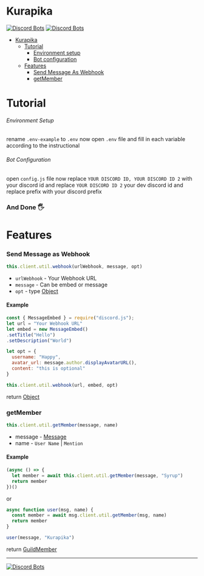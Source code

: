 # Kurapika
[![Discord Bots](https://top.gg/api/widget/status/707651800072716360.svg)](https://top.gg/bot/707651800072716360)
[![Discord Bots](https://top.gg/api/widget/upvotes/707651800072716360.svg)](https://top.gg/bot/707651800072716360)

- [Kurapika](#kurapika)
    - [Tutorial](#tutorial)
        - [Environment setup](#environment-setup)
        - [Bot configuration](#bot-configuration)
    - [Features](#features)
        - [Send Message As Webhook](#send-message-as-webhook)
        - [getMember](#getmember)

# Tutorial
###### Environment Setup
rename `.env-example` to `.env`
now open `.env` file and fill in each variable according to the instructional


###### Bot Configuration
open `config.js` file
now replace `YOUR DISCORD ID, YOUR DISCORD ID 2` with your discord id and replace `YOUR DISCORD ID 2` your dev discord id
and replace prefix with your discord prefix

### And Done 🖐️

# Features

### Send Message as Webhook
```js
this.client.util.webhook(urlWebhook, message, opt)
```

- `urlWebhook` - Your Webhook URL
- `message` - Can be embed or message
- `opt` - type [Object](https://developer.mozilla.org/en-US/docs/Web/JavaScript/Reference/Global_Objects/Object)


#### Example
```js
const { MessageEmbed } = require("discord.js");
let url = "Your Webhook URL"
let embed = new MessageEmbed()
.setTitle("Hello")
.setDescription("World")

let opt = {
  username: "Happy",
  avatar_url: message.author.displayAvatarURL(),
  content: "this is optional"
}

this.client.util.webhook(url, embed, opt)
```

return [Object](https://developer.mozilla.org/en-US/docs/Web/JavaScript/Reference/Global_Objects/Object)

### getMember
```js
this.client.util.getMember(message, name)
```

- message - [Message](https://discord.js.org/#/docs/main/stable/class/Message)
- name - `User Name` | `Mention`


#### Example
```js
(async () => {
  let member = await this.client.util.getMember(message, "Syrup")
  return member
})()
```

or

```js
async function user(msg, name) {
  const member = await msg.client.util.getMember(msg, name)
  return member
}

user(message, "Kurapika")
```


return [GuildMember](https://discord.js.org/#/docs/main/stable/class/GuildMember)


---
[![Discord Bots](https://top.gg/api/widget/707651800072716360.svg)](https://top.gg/bot/707651800072716360)
